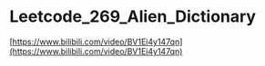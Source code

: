 # Leetcode_269_Alien_Dictionary

[https://www.bilibili.com/video/BV1Ei4y147qn](https://www.bilibili.com/video/BV1Ei4y147qn)